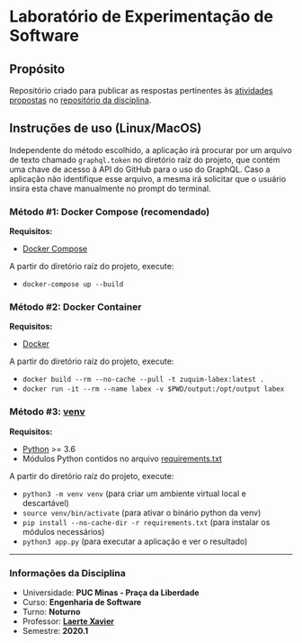 # Laboratório de Experimentação de Software

## Propósito
Repositório criado para publicar as respostas pertinentes às [atividades 
propostas](https://github.com/xavierlaerte/labex-20.1/blob/master/labs/lab01.md) 
 no [repositório da disciplina](https://github.com/xavierlaerte/labex-20.1).

## Instruções de uso (Linux/MacOS)
Independente do método escolhido, a aplicação irá procurar por um arquivo de 
texto chamado `graphql.token` no diretório raíz do projeto, que contém uma chave 
de acesso à API do GitHub para o uso do GraphQL. Caso a aplicação não 
identifique esse arquivo, a mesma irá solicitar que o usuário insira esta chave 
manualmente no prompt do terminal.

### Método #1: Docker Compose (recomendado)

**Requisitos:**
- [Docker Compose](https://docs.docker.com/compose/install/)

A partir do diretório raíz do projeto, execute:

- `docker-compose up --build`

### Método #2: Docker Container

**Requisitos:**
- [Docker](https://docs.docker.com/install/#supported-platforms)

A partir do diretório raíz do projeto, execute:

- `docker build --rm --no-cache --pull -t zuquim-labex:latest .`
- `docker run -it --rm --name labex -v $PWD/output:/opt/output labex`

### Método #3: [venv](https://docs.python.org/3.7/library/venv.html)

**Requisitos:**
- [Python](https://www.python.org/downloads/) >= 3.6
- Módulos Python contidos no arquivo 
[requirements.txt](https://github.com/Zuquim/smelly-octopus/blob/master/requirements.txt)

A partir do diretório raíz do projeto, execute:

- `python3 -m venv venv` (para criar um ambiente virtual local e descartável)
- `source venv/bin/activate` (para ativar o binário python da venv)
- `pip install --no-cache-dir -r requirements.txt` (para instalar os módulos 
necessários)
- `python3 app.py` (para executar a aplicação e ver o resultado)

___
### Informações da Disciplina
* Universidade: **PUC Minas - Praça da Liberdade**
* Curso: **Engenharia de Software**
* Turno: **Noturno**
* Professor: **[Laerte Xavier](https://github.com/xavierlaerte)**  
* Semestre: **2020.1**
